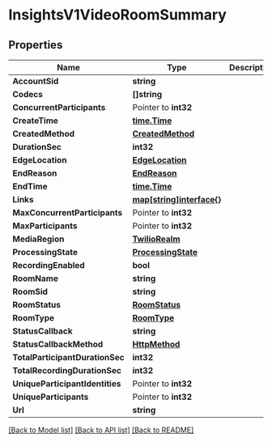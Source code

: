 # InsightsV1VideoRoomSummary

## Properties

Name | Type | Description | Notes
------------ | ------------- | ------------- | -------------
**AccountSid** | **string** |  | [optional] 
**Codecs** | **[]string** |  | [optional] 
**ConcurrentParticipants** | Pointer to **int32** |  | [optional] 
**CreateTime** | [**time.Time**](time.Time.md) |  | [optional] 
**CreatedMethod** | [**CreatedMethod**](created_method.md) |  | [optional] 
**DurationSec** | **int32** |  | [optional] 
**EdgeLocation** | [**EdgeLocation**](edge_location.md) |  | [optional] 
**EndReason** | [**EndReason**](end_reason.md) |  | [optional] 
**EndTime** | [**time.Time**](time.Time.md) |  | [optional] 
**Links** | [**map[string]interface{}**](.md) |  | [optional] 
**MaxConcurrentParticipants** | Pointer to **int32** |  | [optional] 
**MaxParticipants** | Pointer to **int32** |  | [optional] 
**MediaRegion** | [**TwilioRealm**](twilio_realm.md) |  | [optional] 
**ProcessingState** | [**ProcessingState**](processing_state.md) |  | [optional] 
**RecordingEnabled** | **bool** |  | [optional] 
**RoomName** | **string** |  | [optional] 
**RoomSid** | **string** |  | [optional] 
**RoomStatus** | [**RoomStatus**](room_status.md) |  | [optional] 
**RoomType** | [**RoomType**](room_type.md) |  | [optional] 
**StatusCallback** | **string** |  | [optional] 
**StatusCallbackMethod** | [**HttpMethod**](http_method.md) |  | [optional] 
**TotalParticipantDurationSec** | **int32** |  | [optional] 
**TotalRecordingDurationSec** | **int32** |  | [optional] 
**UniqueParticipantIdentities** | Pointer to **int32** |  | [optional] 
**UniqueParticipants** | Pointer to **int32** |  | [optional] 
**Url** | **string** |  | [optional] 

[[Back to Model list]](../README.md#documentation-for-models) [[Back to API list]](../README.md#documentation-for-api-endpoints) [[Back to README]](../README.md)


